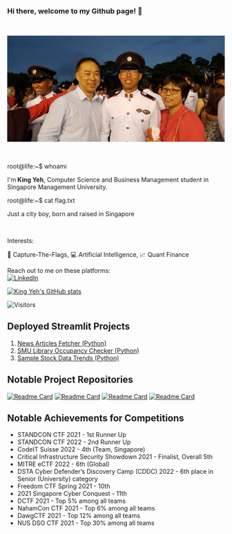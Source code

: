 ### Hi there, welcome to my Github page! 👋

<br>

  ![Proudest moment of my life](asset_1.jpg)

<br>
<p>root@life:~$ whoami</p>
<p>I'm<strong> King Yeh</strong>, Computer Science and Business Management student in Singapore Management University. </p>
<p>root@life:~$ cat flag.txt
<p>Just a city boy, born and raised in Singapore</p>
<br>
<p>Interests:</p>
<p>🚩 Capture-The-Flags, 💻 Artificial Intelligence, 📈 Quant Finance </p>

Reach out to me on these platforms:
<br>
[![LinkedIn](https://img.shields.io/badge/-King%20Yeh-blue?style=flat-square&logo=linkedin&logoColor=white)](https://www.linkedin.com/in/king-yeh-cheah/)


[![King Yeh's GitHub stats](https://github-readme-stats.vercel.app/api?username=xbowery&count_private=true&show_icons=true&theme=tokyonight)](https://github.com/xbowery)

![Visitors](https://api.visitorbadge.io/api/visitors?path=https%3A%2F%2Fgithub.com%2Fxbowery&countColor=%23263759)

## Deployed Streamlit Projects
1. [News Articles Fetcher (Python)](https://xbowery-news-articles-fetcher-singapore-news-onlyapp-nse2t0.streamlit.app/)
2. [SMU Library Occupancy Checker (Python)](https://xbowery-smu-library-occupancy-streamlitapp-3jmo2d.streamlit.app/)
3. [Sample Stock Data Trends (Python)](https://xbowery-stock-data-streamlit-app-n8zrgt.streamlit.app/)


## Notable Project Repositories

[![Readme Card](https://github-readme-stats.vercel.app/api/pin/?username=xbowery&repo=CS203_Proj&show_owner=true)](https://github.com/xbowery/CS203_Proj)
[![Readme Card](https://github-readme-stats.vercel.app/api/pin/?username=xbowery&repo=android-portfolio-management&show_owner=true)](https://github.com/xbowery/android-portfolio-management)
[![Readme Card](https://github-readme-stats.vercel.app/api/pin/?username=xbowery&repo=HEAP-telebot-workshop&show_owner=true)](https://github.com/xbowery/HEAP-telebot-workshop)
[![Readme Card](https://github-readme-stats.vercel.app/api/pin/?username=xbowery&repo=president_gu_bot&show_owner=true)](https://github.com/xbowery/president_gu_bot)

## Notable Achievements for Competitions
- STANDCON CTF 2021 - 1st Runner Up
- STANDCON CTF 2022 - 2nd Runner Up
- CodeIT Suisse 2022 - 4th (Team, Singapore)
- Critical Infrastructure Security Showdown 2021 - Finalist, Overall 5th
- MITRE eCTF 2022 - 6th (Global)
- DSTA Cyber Defender’s Discovery Camp (CDDC) 2022 - 6th place in Senior (University) category
- Freedom CTF Spring 2021 - 10th
- 2021 Singapore Cyber Conquest - 11th
- DCTF 2021 - Top 5% among all teams
- NahamCon CTF 2021 - Top 6% among all teams
- DawgCTF 2021 - Top 12% among all teams
- NUS DSO CTF 2021 - Top 30% among all teams

<!--
**xbowery/xbowery** is a ✨ _special_ ✨ repository because its `README.md` (this file) appears on your GitHub profile.

Here are some ideas to get you started:

- 🔭 I’m currently working on ...
- 🌱 I’m currently learning ...
- 👯 I’m looking to collaborate on ...
- 🤔 I’m looking for help with ...
- 💬 Ask me about ...
- 📫 How to reach me: ...
- 😄 Pronouns: ...
- ⚡ Fun fact: ...
-->
